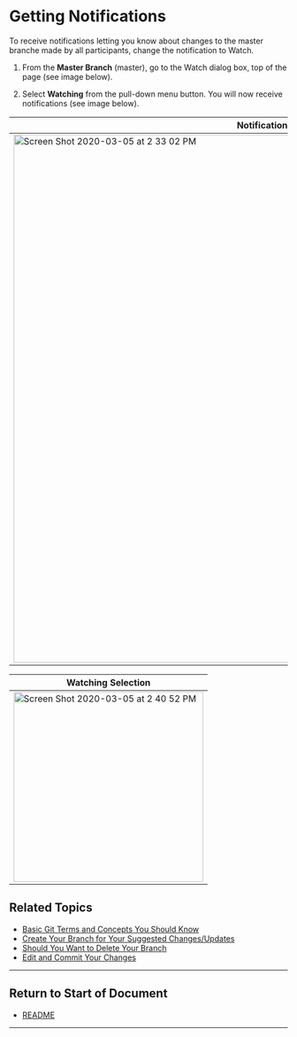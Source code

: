 # Getting Notifications

To receive notifications letting you know about changes to the master branche made by all participants, change the notification to Watch.

1. From the **Master Branch** (master), go to the Watch dialog box, top of the page (see image below).

2. Select **Watching** from the pull-down menu button. You will now receive notifications (see image below). 

| Notification Watch |
| ------------- |
| <img width="954" alt="Screen Shot 2020-03-05 at 2 33 02 PM" src="https://user-images.githubusercontent.com/61600802/76032214-3bfec080-5eee-11ea-8b04-a7ad8a73daeb.png"> |

| Watching Selection |
| ------------- |
| <img width="343" alt="Screen Shot 2020-03-05 at 2 40 52 PM" src="https://user-images.githubusercontent.com/61600802/76032716-57b69680-5eef-11ea-8a53-2f5c60566002.png"> |

## Related Topics


* [Basic Git Terms and Concepts You Should Know](z_1_concepts.md)
* [Create Your Branch for Your Suggested Changes/Updates](z_3_create-your-branch.md)
* [Should You Want to Delete Your Branch](z_4_remove-your-branch.md)
* [Edit and Commit Your Changes](z_5_edit-and-commit-your-changes.md)


----------------------
## Return to Start of Document

* [README](README.md)
 
----------------------

